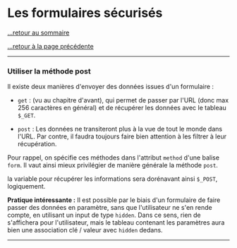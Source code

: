 # Les formulaires sécurisés

[...retour au sommaire](../intro.md)

[...retour à la page précédente](./paramUrl.md)

---

### Utiliser la méthode post

Il existe deux manières d'envoyer des données issues d'un formulaire : 

* `get` : (vu au chapitre d'avant), qui permet de passer par l'URL (donc max 256 caractères en général) et de récupérer les données avec le tableau `$_GET`. 

* `post` : Les données ne transiteront plus à la vue de tout le monde dans l'URL. Par contre, il faudra toujours faire bien attention à les filtrer à leur récupération. 
  
Pour rappel, on spécifie ces méthodes dans l'attribut `method` d'une balise `form`. 
Il vaut ainsi mieux privilégier de manière générale la méthode `post`. 

la variable pour récupérer les informations sera dorénavant ainsi `$_POST`, logiquement. 

**Pratique intéressante :**
Il est possible par le biais d'un formulaire de faire passer des données en paramètre, sans que l'utilisateur ne s'en rende compte, en utilisant un input de type `hidden`. Dans ce sens, rien de s'affichera pour l'utilisateur, mais le tableau contenant les paramètres aura bien une association clé / valeur avec `hidden` dedans. 

---